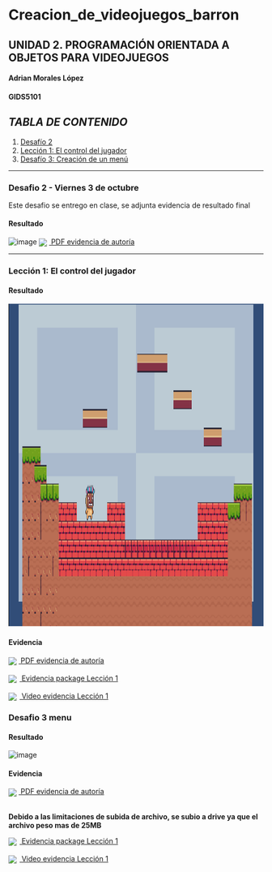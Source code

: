 # Creacion_de_videojuegos_barron
## UNIDAD 2. PROGRAMACIÓN ORIENTADA A OBJETOS PARA VIDEOJUEGOS

#### Adrian Morales López
#### GIDS5101

## ***TABLA DE CONTENIDO***
1. [Desafío 2](#desafio-2---viernes-3-de-octubre)
2. [Lección 1: El control del jugador](#leccion-1-el-control-del-jugador)
3. [Desafío 3: Creación de un menú](#desafio-3-menu)

---

### Desafio 2 - Viernes 3 de octubre <a id="desafio-2---viernes-3-de-octubre"></a>
Este desafio se entrego en clase, se adjunta evidencia de resultado final
#### Resultado
<img width="1272" height="388" alt="image" src="" />

<a href="https://drive.google.com/file/d/1XXMiRTsi_Z2lzrQhXLjjai6wp_vlld4B/view?usp=drive_link">
  <img src="https://upload.wikimedia.org/wikipedia/commons/8/87/PDF_file_icon.svg" width="24" style="vertical-align:middle; margin-right:4px;">
  PDF evidencia de autoría
</a>

---

### Lección 1: El control del jugador <a id="leccion-1-el-control-del-jugador"></a>
#### Resultado

<img width="1269" height="636" alt="image" src="./evidencia 2.png" />

#### Evidencia

<a href="https://drive.google.com/file/d/1UizqZ82VNEmK1_8F1wkpj_vSkecMWtj0/view?usp=drive_link">
  <img src="https://upload.wikimedia.org/wikipedia/commons/8/87/PDF_file_icon.svg" width="24" style="vertical-align:middle; margin-right:4px;">
  PDF evidencia de autoría
</a>
<br>
<br>
<a href="">
  <img src="https://cdn-icons-png.flaticon.com/512/5968/5968866.png" width="24" style="vertical-align:middle; margin-right:6px;">
  Evidencia package Lección 1
</a>
<br>
<br>
<a href="https://drive.google.com/file/d/1qx5T5HVMmnSC3Q5ECsWJIRmlg-3VkWbW/view?usp=drive_link">
  <img src="https://upload.wikimedia.org/wikipedia/commons/d/da/Google_Drive_logo.png" width="24" style="vertical-align:middle; margin-right:6px;">
  Video evidencia Lección 1
</a>


### Desafio 3 menu <a id="desafio-3-menu"></a>
#### Resultado

<img width="1190" height="567" alt="image" src="./evidencia Menu" />

#### Evidencia

<a href="https://drive.google.com/file/d/1l-TwTsoMgVv8_tTV4A3Vn0kX0vQLtB5C/view?usp=drive_link">
  <img src="https://upload.wikimedia.org/wikipedia/commons/8/87/PDF_file_icon.svg" width="24" style="vertical-align:middle; margin-right:4px;">
  PDF evidencia de autoría
</a>
<br>
<br>

**Debido a las limitaciones de subida de archivo, se subio a drive ya que el archivo peso mas de 25MB**

<a href="https://drive.google.com/file/d/1l-TwTsoMgVv8_tTV4A3Vn0kX0vQLtB5C/view?usp=drive_link">
  <img src="https://cdn-icons-png.flaticon.com/512/5968/5968866.png" width="24" style="vertical-align:middle; margin-right:6px;">
  Evidencia package Lección 1
</a>
<br>
<br>
<a href="https://drive.google.com/file/d/1dKnx_aFzj9kcLXgiexcV7XIiREFexUYz/view?usp=drive_link">
  <img src="https://upload.wikimedia.org/wikipedia/commons/d/da/Google_Drive_logo.png" width="24" style="vertical-align:middle; margin-right:6px;">
  Video evidencia Lección 1
</a>
